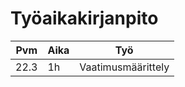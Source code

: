 # Työaikakirjanpito

|Pvm |Aika|Työ               |
|----|----|------------------|
|22.3|1h  |Vaatimusmäärittely|
